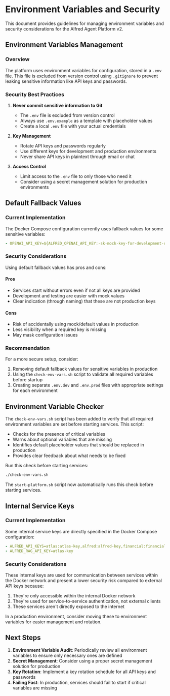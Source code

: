 # Environment Variables and Security

This document provides guidelines for managing environment variables and security considerations for the Alfred Agent Platform v2.

## Environment Variables Management

### Overview

The platform uses environment variables for configuration, stored in a `.env` file. This file is excluded from version control using `.gitignore` to prevent leaking sensitive information like API keys and passwords.

### Security Best Practices

1. **Never commit sensitive information to Git**
   - The `.env` file is excluded from version control
   - Always use `.env.example` as a template with placeholder values
   - Create a local `.env` file with your actual credentials

2. **Key Management**
   - Rotate API keys and passwords regularly
   - Use different keys for development and production environments
   - Never share API keys in plaintext through email or chat

3. **Access Control**
   - Limit access to the `.env` file to only those who need it
   - Consider using a secret management solution for production environments

## Default Fallback Values

### Current Implementation

The Docker Compose configuration currently uses fallback values for some sensitive variables:

```yaml
- OPENAI_API_KEY=${ALFRED_OPENAI_API_KEY:-sk-mock-key-for-development-only}
```

### Security Considerations

Using default fallback values has pros and cons:

#### Pros
- Services start without errors even if not all keys are provided
- Development and testing are easier with mock values
- Clear indication (through naming) that these are not production keys

#### Cons
- Risk of accidentally using mock/default values in production
- Less visibility when a required key is missing
- May mask configuration issues

### Recommendation

For a more secure setup, consider:

1. Removing default fallback values for sensitive variables in production
2. Using the `check-env-vars.sh` script to validate all required variables before startup
3. Creating separate `.env.dev` and `.env.prod` files with appropriate settings for each environment

## Environment Variable Checker

The `check-env-vars.sh` script has been added to verify that all required environment variables are set before starting services. This script:

- Checks for the presence of critical variables
- Warns about optional variables that are missing
- Identifies default placeholder values that should be replaced in production
- Provides clear feedback about what needs to be fixed

Run this check before starting services:

```bash
./check-env-vars.sh
```

The `start-platform.sh` script now automatically runs this check before starting services.

## Internal Service Keys

### Current Implementation

Some internal service keys are directly specified in the Docker Compose configuration:

```yaml
- ALFRED_API_KEYS=atlas:atlas-key,alfred:alfred-key,financial:financial-key,legal:legal-key,social:social-key
- ALFRED_RAG_API_KEY=atlas-key
```

### Security Considerations

These internal keys are used for communication between services within the Docker network and present a lower security risk compared to external API keys because:

1. They're only accessible within the internal Docker network
2. They're used for service-to-service authentication, not external clients
3. These services aren't directly exposed to the internet

In a production environment, consider moving these to environment variables for easier management and rotation.

## Next Steps

1. **Environment Variable Audit**: Periodically review all environment variables to ensure only necessary ones are defined
2. **Secret Management**: Consider using a proper secret management solution for production
3. **Key Rotation**: Implement a key rotation schedule for all API keys and passwords
4. **Failing Fast**: In production, services should fail to start if critical variables are missing